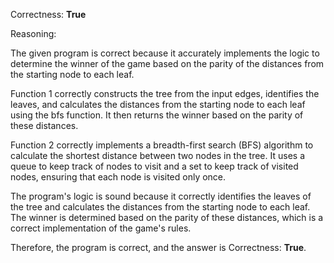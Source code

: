 Correctness: **True**

Reasoning:

The given program is correct because it accurately implements the logic to determine the winner of the game based on the parity of the distances from the starting node to each leaf.

Function 1 correctly constructs the tree from the input edges, identifies the leaves, and calculates the distances from the starting node to each leaf using the bfs function. It then returns the winner based on the parity of these distances.

Function 2 correctly implements a breadth-first search (BFS) algorithm to calculate the shortest distance between two nodes in the tree. It uses a queue to keep track of nodes to visit and a set to keep track of visited nodes, ensuring that each node is visited only once.

The program's logic is sound because it correctly identifies the leaves of the tree and calculates the distances from the starting node to each leaf. The winner is determined based on the parity of these distances, which is a correct implementation of the game's rules.

Therefore, the program is correct, and the answer is Correctness: **True**.